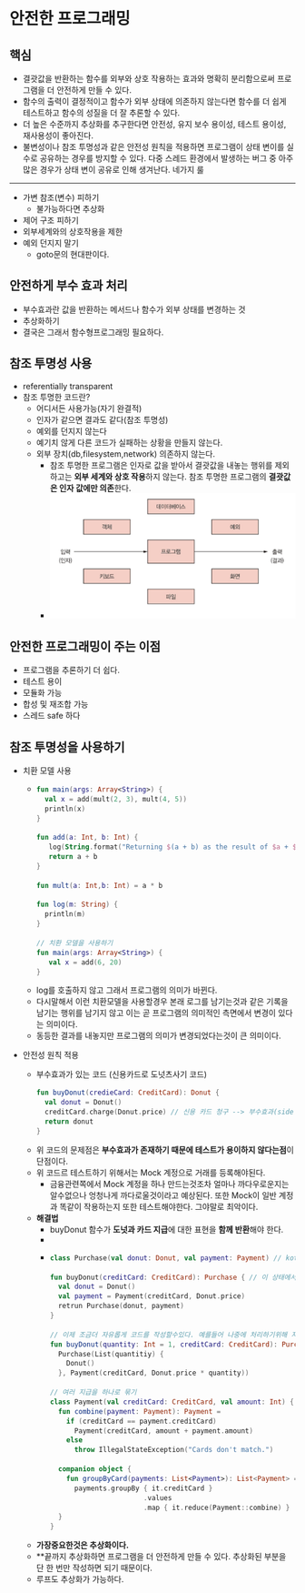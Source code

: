 안전한 프로그래밍
===
핵심
---
* 결괏값을 반환하는 함수를 외부와 상호 작용하는 효과와 명확히 분리함으로써 프로그램을 더 안전하게 만들 수 있다. 
* 함수의 출력이 결정적이고 함수가 외부 상태에 의존하지 않는다면 함수를 더 쉽게 테스트하고 함수의 성질을 더 잘 추론할 수 있다. 
* 더 높은 수준까지 추상화를 추구한다면 안전성, 유지 보수 용이성, 테스트 용이성, 재사용성이 좋아진다. 
* 불변성이나 참조 투명성과 같은 안전성 원칙을 적용하면 프로그램이 상태 변이를 실수로 공유하는 경우를 방지할 수 있다. 다중 스레드 환경에서 발생하는 버그 중 아주 많은 경우가 상태 변이 공유로 인해 생겨난다.
네가지 룰
---
* 가변 참조(변수) 피하기
  * 불가능하다면 추상화
* 제어 구조 피하기
* 외부세계와의 상호작용을 제한
* 예외 던지지 말기
  * goto문의 현대판이다.
  
안전하게 부수 효과 처리
---
* 부수효과란 값을 반환하는 메서드나 함수가 외부 상태를 변경하는 것
* 추상화하기
* 결국은 그래서 함수형프로그래밍 필요하다.

참조 투명성 사용
---
* referentially transparent
* 참조 투명한 코드란?
  * 어디서든 사용가능(자기 완결적)
  * 인자가 같으면 결과도 같다(참조 투명성)
  * 예외를 던지지 않는다
  * 예기치 않게 다른 코드가 실패하는 상황을 만들지 않는다.
  * 외부 장치(db,filesystem,network) 의존하지 않는다.
    * 참조 투명한 프로그램은 인자로 값을 받아서 결괏값을 내놓는 행위를 제외하고는 **외부 세계와 상호 작용**하지 않는다. 참조 투명한 프로그램의 **결괏값은 인자 값에만 의존**한다.
    * ![](img/referentially_transparent_programming.png)
    
안전한 프로그래밍이 주는 이점
---
* 프로그램을 추론하기 더 쉽다.
* 테스트 용이
* 모듈화 가능
* 합성 및 재조합 가능
* 스레드 safe 하다

참조 투명성을 사용하기
---
* 치환 모델 사용
  * ```kotlin
    fun main(args: Array<String>) {
      val x = add(mult(2, 3), mult(4, 5))
      println(x)
    }
    
    fun add(a: Int, b: Int) {
       log(String.format("Returning $(a + b) as the result of $a + $b"))
       return a + b
    }
    
    fun mult(a: Int,b: Int) = a * b
    
    fun log(m: String) {
      println(m)
    }
    
    // 치환 모델을 사용하기
    fun main(args: Array<String>) {
       val x = add(6, 20)
    }
  * log를 호출하지 않고 그래서 프로그램의 의미가 바뀐다.
  * 다시말해서 이런 치환모델을 사용할경우 본래 로그를 남기는것과 같은 기록을 남기는 행위를 남기지 않고 이는 곧 프로그램의 의미적인 측면에서 변경이 있다는 의미이다.
  * 동등한 결과를 내놓지만 프로그램의 의미가 변경되었다는것이 큰 의미이다.
 
 * 안전성 원칙 적용
   * 부수효과가 있는 코드 (신용카드로 도넛츠사기 코드)
     ```kotlin
     fun buyDonut(credieCard: CreditCard): Donut {
       val donut = Donut() 
       creditCard.charge(Donut.price) // 신용 카드 청구 --> 부수효과(side effect)
       return donut
     }
     
   * 위 코드의 문제점은 **부수효과가 존재하기 때문에 테스트가 용이하지 않다는점**이 단점이다.
   * 위 코드르 테스트하기 위해서는 Mock 계정으로 거래를 등록해야된다.
     * 금융관련쪽에서 Mock 계정을 하나 만드는것조차 얼마나 까다우로운지는 알수없으나 엉청나게 까다로울것이라고 예상된다. 또한 Mock이 일반 계정과 똑같이 작용하는지 또한 테스트해야한다. 그야말로 최악이다.
   * **해결법**
     * buyDonut 함수가 **도넛과 카드 지급**에 대한 표현을 **함께 반환**해야 한다.
     * 
     * ```kotlin
       class Purchase(val donut: Donut, val payment: Payment) // kotlin에서 getter,setter,hashCode, toString,copy,equals 자동생성
     
       fun buyDonut(creditCard: CreditCard): Purchase { // 이 상태에서는 신용 카드 지급이 어떻게 이뤄지는지를 신경 쓰지 않는다. Purchase로 넘어갔기 때문이다.
         val donut = Donut()
         val payment = Payment(creditCard, Donut.price)
         retrun Purchase(donut, payment)
       }
       
       // 이제 조금더 자유롭게 코드를 작성할수있다. 예를들어 나중에 처리하기위해 저장을 할수도 있고, 한꺼번에 처리할수도 있다.
       fun buyDonut(quantity: Int = 1, creditCard: CreditCard): Purchase = 
         Purchase(List(quantitiy) {
           Donut()
         }, Payment(creditCard, Donut.price * quantity))
      
       // 여러 지급을 하나로 묶기
       class Payment(val creditCard: CreditCard, val amount: Int) { // 신용 카드와 청구금액이 포함되어있다.
         fun combine(payment: Payment): Payment =
           if (creditCard == payment.creditCard)
             Payment(creditCard, amount + payment.amount)
           else
             throw IllegalStateException("Cards don't match.")
        
         companion object {
           fun groupByCard(payments: List<Payment>): List<Payment> =
             payments.groupBy { it.creditCard }
                              .values
                              .map { it.reduce(Payment::combine) }
         }
       }
   * **가장중요한것은 추상화이다.**
   * **끝까지 추상화하면 프로그램을 더 안전하게 만들 수 있다. 추상화된 부분을 단 한 번만 작성하면 되기 때문이다. 
   * 루프도 추상화가 가능하다.
